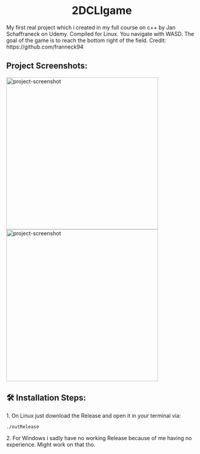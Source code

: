 <h1 align="center" id="title">2DCLIgame</h1>

<p id="description">My first real project which i created in my full course on c++ by Jan Schaffraneck on Udemy. Compiled for Linux. You navigate with WASD. The goal of the game is to reach the bottom right of the field. Credit: https://github.com/franneck94</p>

<h2>Project Screenshots:</h2>

<img src="https://cdn.discordapp.com/attachments/801435991197483048/1349572724678463552/image.png?ex=67d3970b&amp;is=67d2458b&amp;hm=5f5da74f6217c95fefa9a2c11938d83324d479f4175cef8b80edb81c5b291cd8&amp;" alt="project-screenshot" width="400" height="400/">

<img src="https://cdn.discordapp.com/attachments/801435991197483048/1349572927833768008/image.png?ex=67d3973b&amp;is=67d245bb&amp;hm=aa6d503ae5c083988c97ca0f936bd903e0a5b7554201a66638e96d306304c5e8&amp;" alt="project-screenshot" width="400" height="400/">

<h2>🛠️ Installation Steps:</h2>

<p>1. On Linux just download the Release and open it in your terminal via:</p>

```
./outRelease
```

<p>2. For Windows i sadly have no working Release because of me having no experience. Might work on that tho.</p>
